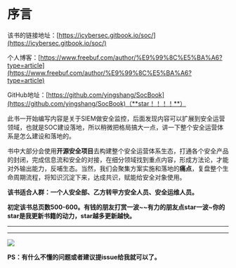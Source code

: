 # 序言

该书的链接地址：[https://icybersec.gitbook.io/soc/](https://icybersec.gitbook.io/soc/)

个人博客：[https://www.freebuf.com/author/%E9%99%8C%E5%BA%A6?type=article](https://www.freebuf.com/author/%E9%99%8C%E5%BA%A6?type=article)

GitHub地址：[https://github.com/yingshang/SocBook](https://github.com/yingshang/SocBook)（**star！！！！**）

此书一开始编写内容是关于SIEM做安全监控，后面发现内容可以扩展到安全运营领域，也就是SOC建设落地，所以稍微把格局搞大一点，讲一下整个安全运营体系是怎么建设和落地的。

书中大部分会使用**开源安全项目**去构建整个安全运营体系生态，打通各个安全产品的封闭，完成信息流和安全的对接，在细分领域找到重点内容，形成方法论，才能对外输出能力，反哺生态。当然，我们会聚集方案实施和落地的**痛点**，复盘整个生命周期流程，将知识沉淀下来，达成共识，赋能给安全对象使用。

**该书适合人群：一个人安全部、乙方转甲方安全人员、安全运维人员。**

**初定该书总页数500-600。有钱的朋友打赏一波\~\~有力的朋友点star一波\~你的star是我更新书籍的动力，star越多更新越快。**

***

***

![](.gitbook/assets/mm\_reward\_qrcode\_1627651911856.png)

**PS：有什么不懂的问题或者建议提issue给我就可以了。**
